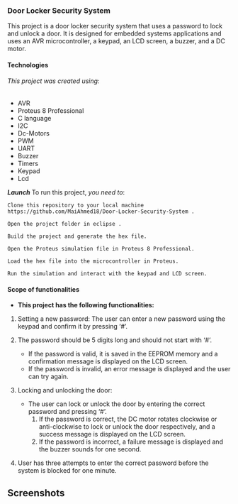 ### Door Locker Security System
This project is a door locker security system that uses a password to lock and unlock a door. It is designed for embedded systems applications and uses an AVR microcontroller, a keypad, an LCD screen, a buzzer, and a DC motor.

#### Technologies
###### This project was created using:

- AVR 
- Proteus 8 Professional
- C language
- I2C
- Dc-Motors
- PWM
- UART
- Buzzer
- Timers
- Keypad
- Lcd

***Launch***
To run this project, *you need to*:
```
Clone this repository to your local machine https://github.com/MaiAhmed18/Door-Locker-Security-System .
```
```
Open the project folder in eclipse .
```
```
Build the project and generate the hex file.
```
```
Open the Proteus simulation file in Proteus 8 Professional.
```
```
Load the hex file into the microcontroller in Proteus.
```
```
Run the simulation and interact with the keypad and LCD screen.
```

#### Scope of functionalities
- **This project has the following functionalities:**

1. Setting a new password: The user can enter a new password using the keypad and confirm it by pressing ‘#’. 


2. The password should be 5 digits long and should not start with ‘#’. 
   - If the password is valid, it is saved in the EEPROM memory and a confirmation message is displayed on the LCD screen. 
   - If the password is invalid, an error message is displayed and the user can try again.


3. Locking and unlocking the door: 
   - The user can lock or unlock the door by entering the correct password and pressing ‘#’. 
      1.  If the password is correct, the DC motor rotates clockwise or anti-clockwise to lock or unlock the door respectively, and a success message is displayed on the LCD screen. 
      2.  If the password is incorrect, a failure message is displayed and the buzzer sounds for one second.
4. User has three attempts to enter the correct password before the system is blocked for one minute.

## Screenshots
